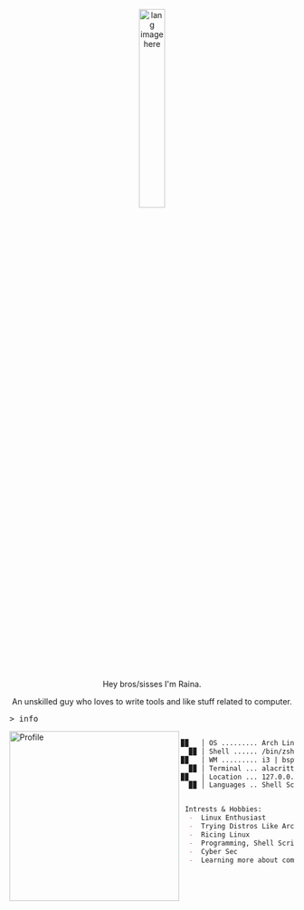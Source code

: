 <p align="center"><img width="30%" src="https://github.com/alansmathew/alansmathew/raw/master/lang.gif" alt="lang image here" /></p>

<p align="center">Hey bros/sisses I'm Raina.</p>
<p align="center">An unskilled guy who loves to write tools and like stuff related to computer.</p>


<kbd>> info</kbd>

<img align="left" src="https://avatars.githubusercontent.com/u/131177110?v=4" alt="Profile" height="300" width="300">


```markdown

▉▉   │ OS ......... Arch Linux x86_64
  ▉▉ │ Shell ...... /bin/zsh
▉▉   │ WM ......... i3 | bspwm | awesome | qtile
  ▉▉ │ Terminal ... alacritty
▉▉   │ Location ... 127.0.0.1
  ▉▉ │ Languages .. Shell Scripting | Golang | Python


 Intrests & Hobbies:
  -  Linux Enthusiast
  -  Trying Distros Like ArchLinux, VoidLinux, Gentoo, etc.
  -  Ricing Linux
  -  Programming, Shell Scripting
  -  Cyber Sec
  -  Learning more about computer is very enjoyable for me

```
